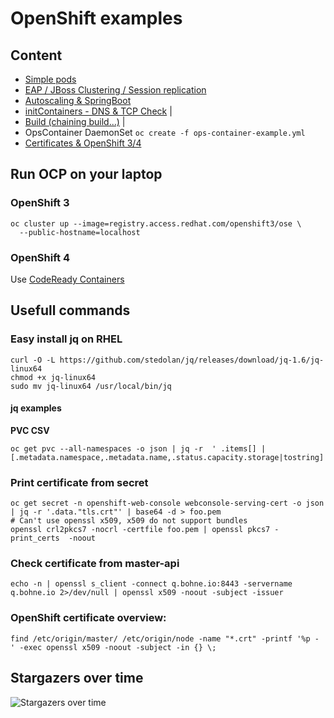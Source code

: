 # OpenShift examples

## Content

* [Simple pods](simple-pods.md)
* [EAP / JBoss Clustering / Session replication](deployment/eap-cluster.md)
* [Autoscaling & SpringBoot](autoscaling.md)
* [initContainers - DNS & TCP Check](deployment/initcontainers.md)  \|
* [Build \(chaining build...\)](build/)  \|
* OpsContainer DaemonSet `oc create -f ops-container-example.yml`
* [Certificates & OpenShift 3/4](https://github.com/rbo/openshift-examples/tree/43511bbb16abaf8280889de74ea12f3649972693/certificate/README.adoc)

## Run OCP on your laptop

### OpenShift 3

```text
oc cluster up --image=registry.access.redhat.com/openshift3/ose \
  --public-hostname=localhost
```

### OpenShift 4

Use [CodeReady Containers](https://github.com/code-ready/crc)

## Usefull commands

### Easy install jq on RHEL

```text
curl -O -L https://github.com/stedolan/jq/releases/download/jq-1.6/jq-linux64
chmod +x jq-linux64
sudo mv jq-linux64 /usr/local/bin/jq
```

#### jq examples

**PVC CSV**

```text
oc get pvc --all-namespaces -o json | jq -r  ' .items[] |  [.metadata.namespace,.metadata.name,.status.capacity.storage|tostring]|@csv'
```

### Print certificate from secret

```text
oc get secret -n openshift-web-console webconsole-serving-cert -o json | jq -r '.data."tls.crt"' | base64 -d > foo.pem
# Can't use openssl x509, x509 do not support bundles
openssl crl2pkcs7 -nocrl -certfile foo.pem | openssl pkcs7 -print_certs  -noout
```

### Check certificate from master-api

```text
echo -n | openssl s_client -connect q.bohne.io:8443 -servername q.bohne.io 2>/dev/null | openssl x509 -noout -subject -issuer
```

### OpenShift certificate overview:

```text
find /etc/origin/master/ /etc/origin/node -name "*.crt" -printf '%p - ' -exec openssl x509 -noout -subject -in {} \;
```

## Stargazers over time

![Stargazers over time](https://starcharts.herokuapp.com/rbo/openshift-examples.svg)

